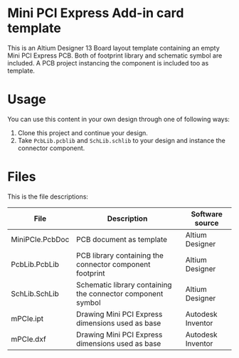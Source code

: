 Mini PCI Express Add-in card template
=====================================

This is an Altium Designer 13 Board layout template containing an empty Mini PCI Express PCB. 
Both of footprint library and schematic symbol are included.
A PCB project instancing the component is included too as template.

Usage
=====

You can use this content in your own design through one of following ways:

  1. Clone this project and continue your design.
  2. Take `PcbLib.pcblib` and `SchLib.schlib` to your design and instance the connector component.

Files
=====

This is the file descriptions:

| File            | Description                                                 | Software source   |
|-----------------|-------------------------------------------------------------|-------------------|
| MiniPCIe.PcbDoc | PCB document as template                                    | Altium Designer   |
| PcbLib.PcbLib   | PCB library containing the connector component footprint    | Altium Designer   |
| SchLib.SchLib   | Schematic library containing the connector component symbol | Altium Designer   |
| mPCIe.ipt       | Drawing Mini PCI Express dimensions used as base            | Autodesk Inventor |
| mPCIe.dxf       | Drawing Mini PCI Express dimensions used as base            | Autodesk Inventor |

